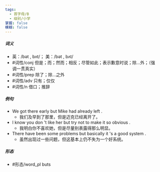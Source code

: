 ```yaml
---
tags:
  - 首字母/B
  - 级别/小学
掌握: false
模糊: false
---
```

##### 词义
- 英：/bət , bʌt/； 美：/bət , bʌt/
- #词性/conj  但是；而；然而；相反；尽管如此；表示歉意时说；除…外；（强调一贯真实）
- #词性/prep  除了；除…之外
- #词性/adv  只有；仅仅
- #词性/n  借口；推辞
##### 例句
- We got there early but Mike had already left .
	- 我们及早到了那里，但是迈克已经离开了。
- I know you don 't like her but try not to make it so obvious .
	- 我明白你不喜欢她，但是尽量别表露得那么明显。
- There have been some problems but basically it 's a good system .
	- 虽然出现过一些问题，但这基本上仍不失为一个好系统。
##### 形态
- #形态/word_pl buts
